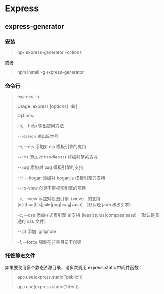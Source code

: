# Express

## express-generator

### 安装

> npx express-generator -options <appname>

或者

> npm install -g express-generator

### 命令行

> express -h
>
> Usage: express [options] [dir]
>
> Options:
>
> -h, --help 输出使用方法
>
> --version 输出版本号
>
> -e, --ejs 添加对 ejs 模板引擎的支持
>
> --hbs 添加对 handlebars 模板引擎的支持
>
> --pug 添加对 pug 模板引擎的支持
>
> -H, --hogan 添加对 hogan.js 模板引擎的支持
>
> --no-view 创建不带视图引擎的项目
>
> -v, --view <engine> 添加对视图引擎（view） <engine> 的支持 (ejs|hbs|hjs|jade|pug|twig|vash) （默认是 jade 模板引擎）
>
> -c, --css <engine> 添加样式表引擎 <engine> 的支持 (less|stylus|compass|sass) （默认是普通的 css 文件）
>
> --git 添加 .gitignore
>
> -f, --force 强制在非空目录下创建

### 托管静态文件

如果要使用多个静态资源目录，请多次调用 express.static 中间件函数：

> app.use(express.static('public'))
>
> app.use(express.static('files'))
